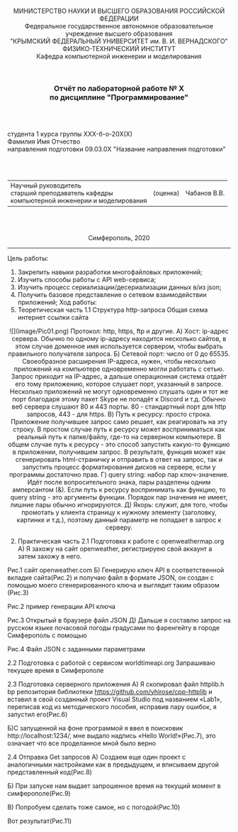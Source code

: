 <p align="center">МИНИСТЕРСТВО НАУКИ  И ВЫСШЕГО ОБРАЗОВАНИЯ РОССИЙСКОЙ ФЕДЕРАЦИИ<br>
Федеральное государственное автономное образовательное учреждение высшего образования<br>
"КРЫМСКИЙ ФЕДЕРАЛЬНЫЙ УНИВЕРСИТЕТ им. В. И. ВЕРНАДСКОГО"<br>
ФИЗИКО-ТЕХНИЧЕСКИЙ ИНСТИТУТ<br>
Кафедра компьютерной инженерии и моделирования</p>
<br>
<h3 align="center">Отчёт по лабораторной работе № X<br> по дисциплине "Программирование"</h3>
<br><br>
<p>студента 1 курса группы XXX-б-о-20X(X)<br>
Фамилия Имя Отчество<br>
направления подготовки 09.03.0X "Название направления подготовки"</p>
<br><br>
<table>
<tr><td>Научный руководитель<br> старший преподаватель кафедры<br> компьютерной инженерии и моделирования</td>
<td>(оценка)</td>
<td>Чабанов В.В.</td>
</tr>
</table>
<br><br>
<p align="center">Симферополь, 2020</p>
<hr>


Цель работы:
1. Закрепить навыки разработки многофайловыx приложений;
2. Изучить способы работы с API web-сервиса;
3. Изучить процесс сериализации/десериализации данных в/из json;
4. Получить базовое представление о сетевом взаимодействии приложений;
Ход работы:
1. Теоретическая часть
1.1 Структура http-запроса
Общая схема интернет ссылки сайта
<p align="center"> ![](image/Pic01.png)
Протокол: http, https, ftp и другие.
А) Хост: ip-адрес сервера. Обычно по одному ip-адресу находится несколько сайтов, в этом случае доменное имя используется сервером, чтобы выбрать правильного получателя запроса.
Б) Сетевой порт: число от 0 до 65535. Своеобразное расширения IP-адреса, нужен, чтобы несколько приложений на компьютере одновременно могли работать с сетью. Запрос приходит на IP-адрес, а дальше операционная система отдаёт его тому приложению, которое слушает порт, указанный в запросе. Несколько приложений не могут одновременно слушать один и тот же порт благодаря этому пакет Skype не попадёт к Discord и т.д. Обычно веб сервера слушают 80 и 443 порты. 80 - стандартный порт для http запросов, 443 - для https.
В) Путь к ресурсу: просто строка. Приложение получившее запрос само решает, как реагировать на эту строку. В простом случае путь к ресурсу может восприниматься как реальный путь к папке/файлу, где-то на серверном компьютере. В общем случае путь к ресурсу - это способ запустить какую-то функцию в приложении, получившем запрос. В результате, функция может как сгенерировать html-страничку и отправить в ответ на запрос, так и запустить процесс форматирования дисков на сервере, если у программы достаточно прав.
Г) query string: набор пар ключ-значение. Идёт после вопросительного знака, пары разделены одним амперсантом (&). Если путь к ресурсу воспринимать как функцию, то query string - это аргументы функции. Порядок пар значения не имеет, лишние пары обычно игнорируются.
Д) Якорь: служит, для того, чтобы промотать у клиента страницу к нужному элементу (заголовку, картинке и т.д.), поэтому данный параметр не попадает в запрос к серверу.


2. Практическая часть
2.1 Подготовка к работе с openweathermap.org
A) Я захожу на сайт openweather, регистрируею свой аккаунт а затем захожу в него.


Рис.1 сайт openweather.com
Б) Генерирую ключ API в соответственной вкладке сайта(Рис.2) и получаю файл в формате JSON, он создан с помощью моего сгенерированного ключа и выглядит таким образом (Рис.3)



Рис.2 пример генерации API ключа



Рис.3 Открытый в браузере файл JSON
Д) Дальше я составлю запрос на русском языке почасовой погоды градусами по фаренгейту в городе Симферополь с помощью



Рис.4 Файл JSON с заданными параметрами

2.2 Подготовка с работой с сервисом worldtimeapi.org
Запрашиваю текущее время в Симферополе


2.3 Подготовка серверного приложения
А) Я скопировал файл httplib.h bp репозитория библиотеки https://github.com/yhirose/cpp-httplib и вставил в свой созданный проект Visual Studio под названием «Lab1», переписав код из методического пособия, исправив пару ошибок, я запустил его(Рис.6)


Б)С запущенной на фоне программой я ввел в поисковик http://localhost:1234/, мне выдало надпись «Hello World!»(Рис.7), это означает что все проделанное мной было верно

2.4 Отправка Get запросов
A) Создаем еще один проект с аналогичными настройками как в предыдущем, и вписываем другой представленный код(Рис.8)


Б) При запуске нам выдает запрошенное время на текущий момент в симферополе(Рис.9)


В) Попробуем сделать тоже самое, но с погодой(Рис.10)


Вот результат(Рис.11)
